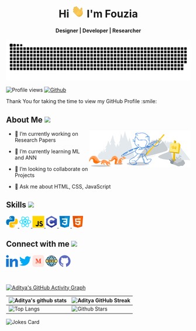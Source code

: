<div align="center">
<h1 align="center">Hi <img width="35" src="https://raw.githubusercontent.com/FouziaFaria/FouziaFaria/main/waving.gif"> I'm Fouzia</h1>
<h4 align="center">Designer | Developer | Researcher</h4>
</div>

<div align="center">
  <a href="https://fouziafaria.github.io/web-engineering-portfolio-vanilla/">
  <img  src="https://raw.githubusercontent.com/FouziaFaria/FouziaFaria/main/grid-snake.svg"
       alt="snake" /></a>
</div>

![Profile views](https://visitor-badge.glitch.me/badge?page_id=FouziaFaria.FouziaFaria)
[![Github](https://img.shields.io/github/followers/FouziaFaria?label=Follow&style=social)](https://github.com/FouziaFaria)

<div size='20px'>Thank You for taking the time to view my GitHub Profile :smile: 
</div>

<h2> About Me <img src = "https://media0.giphy.com/media/KDDpcKigbfFpnejZs6/giphy.gif?cid=ecf05e47oy6f4zjs8g1qoiystc56cu7r9tb8a1fe76e05oty&rid=giphy.gif" width = 100px></h2>

<img width="55%" align="right" alt="Github" src="https://raw.githubusercontent.com/FouziaFaria/FouziaFaria/main/git-header.svg" />

- 🔭 I’m currently working on Research Papers
  
- 🌱 I’m currently learning ML and ANN
  
- 👯 I’m looking to collaborate on Projects
  
- 💬 Ask me about HTML, CSS, JavaScript

<h2> Skills <img src = "https://media2.giphy.com/media/QssGEmpkyEOhBCb7e1/giphy.gif?cid=ecf05e47a0n3gi1bfqntqmob8g9aid1oyj2wr3ds3mg700bl&rid=giphy.gif" width = 32px> </h2>
<a href= https://github.com/Aditya664?tab=repositories&q=&type=&language=python&sort= > <img width ='32px' src ='https://raw.githubusercontent.com/FouziaFaria/FouziaFaria/main/python.svg'> </a>
<a href= https://github.com/Aditya664?tab=repositories&q=&type=&language=reactjs&sort= > <img width ='32px' src ='https://raw.githubusercontent.com/FouziaFaria/FouziaFaria/main/reactjs.svg'> </a>
<a href= https://github.com/Aditya664?tab=repositories&q=&type=&language=javascript&sort= > <img width ='32px' src ='https://raw.githubusercontent.com/FouziaFaria/FouziaFaria/main/javascript.svg'> </a>
<a href= https://github.com/Aditya664?tab=repositories&q=&type=&language=c&sort= > <img width ='32px' src ='https://raw.githubusercontent.com/FouziaFaria/FouziaFaria/main/c.svg'> </a>
<a href= https://github.com/Aditya664?tab=repositories&q=&type=&language=css&sort= > <img width ='32px' src ='https://raw.githubusercontent.com/FouziaFaria/FouziaFaria/main/css.svg'> </a>
<a href= https://github.com/Aditya664?tab=repositories&q=&type=&language=html&sort= > <img width ='32px' src ='https://raw.githubusercontent.com/FouziaFaria/FouziaFaria/main/html.svg'> </a>

<h2> Connect with me <img src='https://raw.githubusercontent.com/ShahriarShafin/ShahriarShafin/main/Assets/handshake.gif' width="100px"> </h2>
<a href = 'https://www.linkedin.com/in/fouziafaria/'> <img width = '32px' align= 'center' src="https://raw.githubusercontent.com/FouziaFaria/FouziaFaria/main/linked-in-alt.svg"/></a> 
<a href = 'https://www.twitter.com/NoobCoder07'> <img width = '32px' align= 'center' src="https://raw.githubusercontent.com/FouziaFaria/FouziaFaria/main/twitter.svg"/></a> 
<a href = 'https://medium.com/@fouziafaria'> <img width = '32px' align= 'center' src="https://raw.githubusercontent.com/FouziaFaria/FouziaFaria/main/medium.svg"/></a> 
<a href = 'https://fouzia.bukharealsaif.com/'> <img width = '32px' align= 'center' src="https://raw.githubusercontent.com/FouziaFaria/FouziaFaria/main/portfolio.png"/></a> 
<a href = 'https://github.com/FouziaFaria'> <img width = '32px' align= 'center' src="https://raw.githubusercontent.com/FouziaFaria/FouziaFaria/main/github.svg"/></a>
  
<br>
<br>
  <br>
  
[![Aditya's GitHub Activity Graph](https://activity-graph.herokuapp.com/graph?username=FouziaFaria&theme=tokyonight)](https://git.io/praveenscience)

| ![Aditya's github stats](https://github-readme-stats.vercel.app/api?username=FouziaFaria&show_icons=true&theme=tokyonight) | ![Aditya GitHub Streak](https://github-readme-streak-stats.herokuapp.com/?user=FouziaFaria&theme=tokyonight) |
| --- | --- |
| ![Top Langs](https://github-readme-stats.vercel.app/api/top-langs/?username=FouziaFaria&theme=tokyonight) | ![Github Stars](https://github-readme-stats.vercel.app/api?username=FouziaFaria&show_icons=true&locale=en&count_private=true&hide_rank=true&custom_title=My%20GitHub%20Stats&disable_animations=true&theme=tokyonight) |

  ![Jokes Card](https://readme-jokes.vercel.app/api?theme=tokyonight)

<br>
